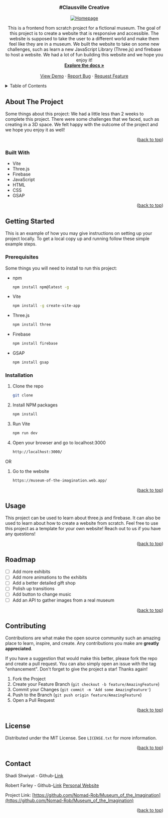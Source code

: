 <!-- PROJECT LOGO -->
<br />
<h3 align="center">#Clausville Creative</h3>
<div align="center">
  <a href="https://github.com/Nomad-Rob/Museum_of_the_Imagination">
    <img src="../Museum_of_the_Imagination/src/images/homepage.png" alt="Homepage">
  </a>

  <p align="center">
    This is a frontend from scratch project for a fictional museum. The goal of this project is to create a website that is responsive and accessible. The website is supposed to take the user to a different world and make them feel like they are in a museum. We built the website to take on some new challenges, such as learn a new JavaScript Library (Three.js) and firebase to host a website. We had a lot of fun building this website and we hope you enjoy it!
    <br />
    <a href="https://github.com/github_username/repo_name"><strong>Explore the docs »</strong></a>
    <br />
    <br />
    <a href="https://museum-of-the-imagination.web.app/">View Demo</a>
    ·
    <a href="https://github.com/Nomad-Rob/Museum_of_the_Imagination/issues">Report Bug</a>
    ·
    <a href="https://github.com/Nomad-Rob/Museum_of_the_Imagination/issues">Request Feature</a>
  </p>
</div>



<!-- TABLE OF CONTENTS -->
<details>
  <summary>Table of Contents</summary>
  <ol>
    <li>
      <a href="#about-the-project">About The Project</a>
      <ul>
        <li><a href="#built-with">Built With</a></li>
      </ul>
    </li>
    <li>
      <a href="#getting-started">Getting Started</a>
      <ul>
        <li><a href="#prerequisites">Prerequisites</a></li>
        <li><a href="#installation">Installation</a></li>
      </ul>
    </li>
    <li><a href="#usage">Usage</a></li>
    <li><a href="#roadmap">Roadmap</a></li>
    <li><a href="#contributing">Contributing</a></li>
    <li><a href="#license">License</a></li>
    <li><a href="#contact">Contact</a></li>
  </ol>
</details>



<!-- ABOUT THE PROJECT -->
## About The Project

Some things about this project: We had a little less than 2 weeks to complete this project. There were some challenges that we faced, such as creating in a 3D space. We felt happy with the outcome of the project and we hope you enjoy it as well!

<p align="right">(<a href="#readme-top">back to top</a>)</p>


### Built With
* Vite
* Three.js
* Firebase
* JavaScript
* HTML
* CSS
* GSAP


<p align="right">(<a href="#readme-top">back to top</a>)</p>


<!-- GETTING STARTED -->
## Getting Started

This is an example of how you may give instructions on setting up your project locally.
To get a local copy up and running follow these simple example steps.

### Prerequisites

Some things you will need to install to run this project:
* npm
  ```sh
  npm install npm@latest -g
  ```
* Vite
  ```sh
  npm install -g create-vite-app
  ```
* Three.js
  ```sh
  npm install three
  ```
* Firebase
  ```sh
  npm install firebase
  ```
* GSAP
  ```sh
  npm install gsap
  ```
  

### Installation

1. Clone the repo
   ```sh
   git clone
    ```
2. Install NPM packages
    ```sh
    npm install
    ```
3. Run Vite
    ```sh
    npm run dev
    ```
4. Open your browser and go to localhost:3000
    ```sh
    http://localhost:3000/
    ```
OR 

1. Go to the website
    ```sh
    https://museum-of-the-imagination.web.app/
    ```

<p align="right">(<a href="#readme-top">back to top</a>)</p>


<!-- USAGE EXAMPLES -->
## Usage

This project can be used to learn about three.js and firebase. It can also be used to learn about how to create a website from scratch. Feel free to use this project as a template for your own website! Reach out to us if you have any questions!

<p align="right">(<a href="#readme-top">back to top</a>)</p>


<!-- ROADMAP -->
## Roadmap

- [ ] Add more exhibits
- [ ] Add more animations to the exhibits
- [ ] Add a better detailed gift shop
- [ ] Polish up transitions
- [ ] Add button to change music
- [ ] Add an API to gather images from a real museum

<p align="right">(<a href="#readme-top">back to top</a>)</p>


<!-- CONTRIBUTING -->
## Contributing

Contributions are what make the open source community such an amazing place to learn, inspire, and create. Any contributions you make are **greatly appreciated**.

If you have a suggestion that would make this better, please fork the repo and create a pull request. You can also simply open an issue with the tag "enhancement".
Don't forget to give the project a star! Thanks again!

1. Fork the Project
2. Create your Feature Branch (`git checkout -b feature/AmazingFeature`)
3. Commit your Changes (`git commit -m 'Add some AmazingFeature'`)
4. Push to the Branch (`git push origin feature/AmazingFeature`)
5. Open a Pull Request

<p align="right">(<a href="#readme-top">back to top</a>)</p>


<!-- LICENSE -->
## License

Distributed under the MIT License. See `LICENSE.txt` for more information.

<p align="right">(<a href="#readme-top">back to top</a>)</p>


<!-- CONTACT -->
## Contact

Shadi Shwiyat - Github-[Link](https://github.com/Shadi-Shwiyat)

Robert Farley - Github-[Link](https://github.com/Nomad-Rob) [Personal Website](https://www.NomadRob.com)

Project Link: [https://github.com/Nomad-Rob/Museum_of_the_Imagination](https://github.com/Nomad-Rob/Museum_of_the_Imagination)

<p align="right">(<a href="#readme-top">back to top</a>)</p>
